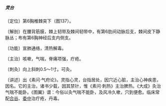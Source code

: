 ##### 灵台

〔定位〕第6胸椎棘突下（图137）。

〔解剖〕在腰背筋膜，棘上韧带及棘间韧带中，有第6肋间动脉后支，棘间皮下静脉丛；布有第6胸神经后支内侧支。

〔功能〕宣肺通络，清热解毒。

〔主治〕咳嗽，气喘，脊痛项强，疔疮。

〔刺灸〕向上斜刺0.5～1寸。可灸。

〔讲述〕出《素问·气府论》。灵指心灵，台指居处，因穴近心脏，主治心神疾患，因名。它的主治，诸书少载，因其禁针，惟《素问·刺热》主治脾热。《大成》灸治气喘不能卧。《图翼》谓：今俗以灸气喘不能卧，及风冷久嗽，穴到便愈。临床常配[合谷](https://www.gmzyjc.com/read/zjs/zjs3.1.1-3-0.1.2.3.4.md)、[委中](https://www.gmzyjc.com/read/zjs/zjs3.1.7-8-0.0.1.3.40.md)治疔疮，丹毒。
